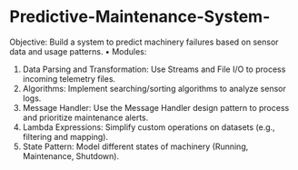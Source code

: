 # Predictive-Maintenance-System-

Objective: Build a system to predict machinery failures based on sensor data and usage patterns.
• Modules:
1. Data Parsing and Transformation: Use Streams and File I/O to process incoming telemetry files.
2. Algorithms: Implement searching/sorting algorithms to analyze sensor logs.
3. Message Handler: Use the Message Handler design pattern to process and prioritize maintenance alerts.
4. Lambda Expressions: Simplify custom operations on datasets (e.g., filtering and mapping).
5. State Pattern: Model different states of machinery (Running, Maintenance, Shutdown).
